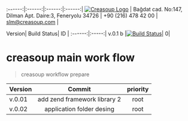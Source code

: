 :------:|:------:|:------:|:------:|
[![Creasoup Logo](http://www.creasoup.com/wp-content/uploads/2012/10/logo.png)](http://creasoup.com/) | Bağdat cad. No:147, Dilman Apt. Daire:3, Feneryolu 34726 | +90 (216) 478 42 00 | [slm@creasoup.com](slm@creasoup.com) |


Version| Build Status| ID |
:------:|:-----:| 
v.0.1 b |[![Build Status](https://travis-ci.org/kardesyazilim/proper.svg?branch=master)](https://travis-ci.org/kardesyazilim/proper)| 0|


# creasoup  main work flow 

> creasoup workflow prepare

Version  | Commit | priority |
:-------- | :--------: | :--------: | 
v.0.01 | add zend framework library 2 | root | 
v.0.02 | application folder desing | root |
